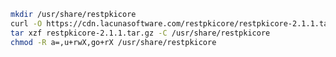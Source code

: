 ﻿```sh
mkdir /usr/share/restpkicore
curl -O https://cdn.lacunasoftware.com/restpkicore/restpkicore-2.1.1.tar.gz
tar xzf restpkicore-2.1.1.tar.gz -C /usr/share/restpkicore
chmod -R a=,u+rwX,go+rX /usr/share/restpkicore
```
